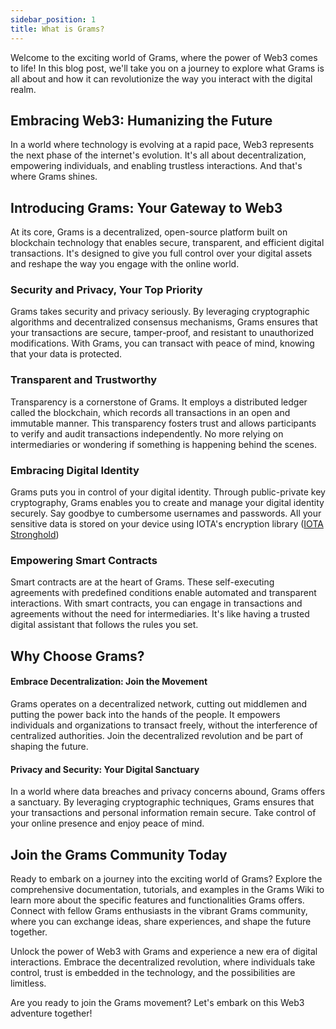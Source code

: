 ```yaml
---
sidebar_position: 1
title: What is Grams?
---
```


Welcome to the exciting world of Grams, where the power of Web3 comes to life! In this blog post, we'll take you on a journey to explore what Grams is all about and how it can revolutionize the way you interact with the digital realm.

## Embracing Web3: Humanizing the Future

In a world where technology is evolving at a rapid pace, Web3 represents the next phase of the internet's evolution. It's all about decentralization, empowering individuals, and enabling trustless interactions. And that's where Grams shines.

## Introducing Grams: Your Gateway to Web3

At its core, Grams is a decentralized, open-source platform built on blockchain technology that enables secure, transparent, and efficient digital transactions. It's designed to give you full control over your digital assets and reshape the way you engage with the online world.

### Security and Privacy, Your Top Priority

Grams takes security and privacy seriously. By leveraging cryptographic algorithms and decentralized consensus mechanisms, Grams ensures that your transactions are secure, tamper-proof, and resistant to unauthorized modifications. With Grams, you can transact with peace of mind, knowing that your data is protected.

### Transparent and Trustworthy

Transparency is a cornerstone of Grams. It employs a distributed ledger called the blockchain, which records all transactions in an open and immutable manner. This transparency fosters trust and allows participants to verify and audit transactions independently. No more relying on intermediaries or wondering if something is happening behind the scenes.

### Embracing Digital Identity

Grams puts you in control of your digital identity. Through public-private key cryptography, Grams enables you to create and manage your digital identity securely. Say goodbye to cumbersome usernames and passwords. All your sensitive data is stored on your device using IOTA's encryption library ([IOTA Stronghold](https://wiki.iota.org/stronghold.rs/welcome/))

### Empowering Smart Contracts

Smart contracts are at the heart of Grams. These self-executing agreements with predefined conditions enable automated and transparent interactions. With smart contracts, you can engage in transactions and agreements without the need for intermediaries. It's like having a trusted digital assistant that follows the rules you set.

## Why Choose Grams?

#### Embrace Decentralization: Join the Movement

Grams operates on a decentralized network, cutting out middlemen and putting the power back into the hands of the people. It empowers individuals and organizations to transact freely, without the interference of centralized authorities. Join the decentralized revolution and be part of shaping the future.

#### Privacy and Security: Your Digital Sanctuary

In a world where data breaches and privacy concerns abound, Grams offers a sanctuary. By leveraging cryptographic techniques, Grams ensures that your transactions and personal information remain secure. Take control of your online presence and enjoy peace of mind.

## Join the Grams Community Today

Ready to embark on a journey into the exciting world of Grams? Explore the comprehensive documentation, tutorials, and examples in the Grams Wiki to learn more about the specific features and functionalities Grams offers. Connect with fellow Grams enthusiasts in the vibrant Grams community, where you can exchange ideas, share experiences, and shape the future together.

Unlock the power of Web3 with Grams and experience a new era of digital interactions. Embrace the decentralized revolution, where individuals take control, trust is embedded in the technology, and the possibilities are limitless.

Are you ready to join the Grams movement? Let's embark on this Web3 adventure together!
